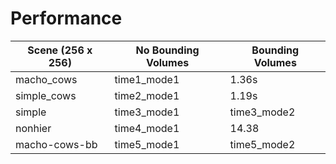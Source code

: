 # Performance

| Scene (256 x 256) | No Bounding Volumes | Bounding Volumes |
| ----------------- | ------------------- | ---------------- |
| macho_cows        | time1_mode1         | 1.36s            |
| simple_cows       | time2_mode1         | 1.19s            |
| simple            | time3_mode1         | time3_mode2      |
| nonhier           | time4_mode1         | 14.38            |
| macho-cows-bb     | time5_mode1         | time5_mode2      |
